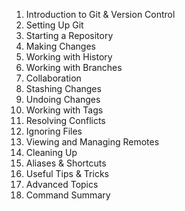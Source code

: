 1. Introduction to Git & Version Control
2. Setting Up Git
3. Starting a Repository
4. Making Changes
5. Working with History
6. Working with Branches
7. Collaboration
8. Stashing Changes
9. Undoing Changes
10. Working with Tags
11. Resolving Conflicts
12. Ignoring Files
13. Viewing and Managing Remotes
14. Cleaning Up
15. Aliases & Shortcuts
16. Useful Tips & Tricks
17. Advanced Topics
18. Command Summary
